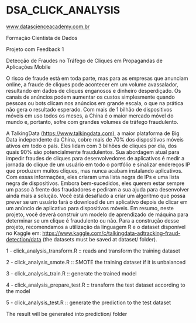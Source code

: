 # DSA_CLICK_ANALYSIS
www.datascienceacademy.com.br

Formação Cientista de Dados

Projeto com Feedback 1

Detecção de Fraudes no Tráfego de Cliques em Propagandas de Aplicações Mobile

O risco de fraude está em toda parte, mas para as empresas que anunciam online, a fraude de cliques pode acontecer em um volume avassalador, resultando em dados de cliques enganosos e dinheiro desperdiçado. Os canais de anúncios podem aumentar os custos simplesmente quando pessoas ou bots clicam nos anúncios em grande escala, o que na prática não gera o resultado esperado. Com mais de 1 bilhão de dispositivos móveis em uso todos os meses, a China é o maior mercado móvel do mundo e, portanto, sofre com grandes volumes de tráfego fraudulento.

A TalkingData (https://www.talkingdata.com), a maior plataforma de Big Data independente da China, cobre mais de 70% dos dispositivos móveis ativos em todo o país. Eles lidam com 3 bilhões de cliques por dia, dos quais 90% são potencialmente fraudulentos. Sua abordagem atual para impedir fraudes de cliques para desenvolvedores de aplicativos é medir a jornada do clique de um usuário em todo o portfólio e sinalizar endereços IP que produzem muitos cliques, mas nunca acabam instalando aplicativos. Com essas informações, eles criaram uma lista negra de IPs e uma lista negra de dispositivos. Embora bem-sucedidos, eles querem estar sempre um passo à frente dos
fraudadores e pediram a sua ajuda para desenvolver ainda mais a solução. Você está desafiado a criar um algoritmo que possa prever se um usuário fará o download de um aplicativo depois de clicar em um anúncio de aplicativo para dispositivos móveis.
Em resumo, neste projeto, você deverá construir um modelo de aprendizado de máquina para determinar se um clique é fraudulento ou não. Para a construção desse projeto, recomendamos a utilização da linguagem R e o dataset disponível no Kaggle em: https://www.kaggle.com/c/talkingdata-adtracking-fraud-detection/data (the datasets must be saved at dataset/ folder).

1 - click_analysis_transform.R :: reads and transform the training dataset

2 - click_analysis_smote.R :: SMOTE the training dataset if it is unbalanced

3 - click_analysis_train.R :: generate the trained model

4 - click_analysis_prepare_test.R :: transform the test dataset according to the model

5 - click_analysis_test.R :: generate the prediction to the test dataset


The result will be generated into prediction/ folder
